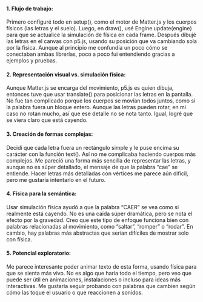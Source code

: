 #### 1. Flujo de trabajo:
Primero configuré todo en setup(), como el motor de Matter.js y los cuerpos físicos (las letras y el suelo). Luego, en draw(), usé Engine.update(engine) para que se actualice la simulación de física en cada frame. Después dibujé las letras en el canvas con p5.js, usando su posición que va cambiando sola por la física. Aunque al principio me confundía un poco cómo se conectaban ambas librerías, poco a poco fui entendiendo gracias a ejemplos y pruebas.

#### 2. Representación visual vs. simulación física:
Aunque Matter.js se encarga del movimiento, p5.js es quien dibuja, entonces tuve que usar translate() para posicionar las letras en la pantalla. No fue tan complicado porque los cuerpos se movían todos juntos, como si la palabra fuera un bloque entero. Aunque las letras pueden rotar, en mi caso no rotan mucho, así que ese detalle no se nota tanto. Igual, logré que se viera claro que está cayendo.

#### 3. Creación de formas complejas:
Decidí que cada letra fuera un rectángulo simple y le puse encima su carácter con la función text(). Así no me complicaba haciendo cuerpos más complejos. Me pareció una forma más sencilla de representar las letras, y aunque no es súper detallado, el mensaje de que la palabra “cae” se entiende. Hacer letras más detalladas con vértices me parece aún difícil, pero me gustaría intentarlo en el futuro.

#### 4. Física para la semántica:
Usar simulación física ayudó a que la palabra “CAER” se vea como si realmente está cayendo. No es una caída súper dramática, pero se nota el efecto por la gravedad. Creo que este tipo de enfoque funciona bien con palabras relacionadas al movimiento, como “saltar”, “romper” o “rodar”. En cambio, hay palabras más abstractas que serían difíciles de mostrar solo con física.

#### 5. Potencial exploratorio:
Me parece interesante poder animar texto de esta forma, usando física para que se sienta más vivo. No es algo que haría todo el tiempo, pero veo que puede ser útil en animaciones, instalaciones o incluso para ideas más interactivas. Me gustaría seguir probando con palabras que cambien según cómo las toque el usuario o que reaccionen a sonidos.
